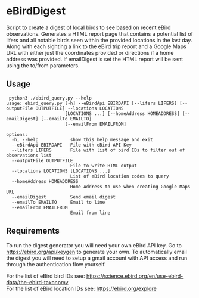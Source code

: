 # eBirdDigest
Script to create a digest of local birds to see based on recent eBird observations. Generates a HTML report page that contains a potential list of lifers and all notable birds seen within the provided locations in the last day. Along with each sighting a link to the eBird trip report and a Google Maps URL with either just the coordinates provided or directions if a home address was provided. If emailDigest is set the HTML report will be sent using the to/from parameters. 

## Usage
```
 python3 ./ebird_query.py --help
usage: ebird_query.py [-h] --eBirdApi EBIRDAPI [--lifers LIFERS] [--outputFile OUTPUTFILE] --locations LOCATIONS
                      [LOCATIONS ...] [--homeAddress HOMEADDRESS] [--emailDigest] [--emailTo EMAILTO]
                      [--emailFrom EMAILFROM]

options:
  -h, --help            show this help message and exit
  --eBirdApi EBIRDAPI   File with eBird API Key
  --lifers LIFERS       File with list of bird IDs to filter out of observations list
  --outputFile OUTPUTFILE
                        File to write HTML output
  --locations LOCATIONS [LOCATIONS ...]
                        List of eBird location codes to query
  --homeAddress HOMEADDRESS
                        Home Address to use when creating Google Maps URL
  --emailDigest         Send email digest
  --emailTo EMAILTO     Email to line
  --emailFrom EMAILFROM
                        Email from line
```

## Requirements
To run the digest generator you will need your own eBird API key. Go to https://ebird.org/api/keygen to generate your own. To automatically email the digest you will need to setup a gmail account with API access and run through the authentication flow yourself.  
  
For the list of eBird bird IDs see: https://science.ebird.org/en/use-ebird-data/the-ebird-taxonomy  
For the list of eBird location IDs see: https://ebird.org/explore

